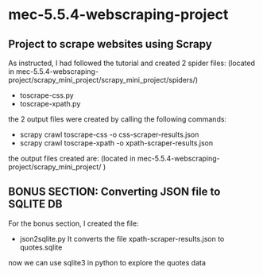 # mec-5.5.4-webscraping-project

## Project to scrape websites using Scrapy 
As instructed, I had followed the tutorial and created 2 spider files:
(located in mec-5.5.4-webscraping-project/scrapy_mini_project/scrapy_mini_project/spiders/)
- toscrape-css.py
- toscrape-xpath.py

the 2 output files were created by calling the following commands:
- scrapy crawl toscrape-css -o css-scraper-results.json 
- scrapy crawl toscrape-xpath -o xpath-scraper-results.json

the output files created are:
(located in mec-5.5.4-webscraping-project/scrapy_mini_project/ )

## BONUS SECTION: Converting JSON file to  SQLITE DB
For the bonus section, I created the file:
- json2sqlite.py
It converts the file xpath-scraper-results.json to quotes.sqlite

now we can use sqlite3 in python to explore the quotes data